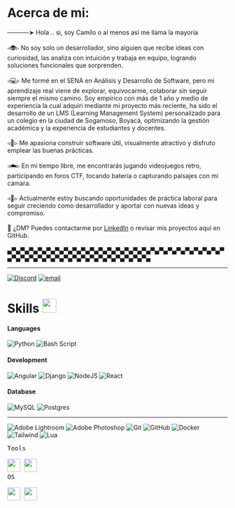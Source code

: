 <!-- ABOUT ME -->
#  Acerca de mi:
─────➤ Hola .. si, soy Camilo o al menos así me llama la mayoría<br><br>◃👽▹ No soy solo un desarrollador, sino alguien que recibe ideas con curiosidad, las analiza con intuición y trabaja en equipo, logrando soluciones funcionales que sorprenden.<br><br>◃💻▹ Me formé en el SENA en Análisis y Desarrollo de Software, pero mi aprendizaje real viene de explorar, equivocarme, colaborar sin seguir siempre el mismo camino. Soy empírico con más de 1 año y medio de experiencia la cual adquiri mediante mi proyecto más reciente, ha sido el desarrollo de un LMS (Learning Management System) personalizado para un colegio en la ciudad de Sogamoso, Boyacá, optimizando la gestión académica y la experiencia de estudiantes y docentes.<br><br>◃💎▹ Me apasiona construir software útil, visualmente atractivo y disfruto emplear las buenas prácticas.<br><br>◃☁️▹ En mi tiempo libre, me encontrarás jugando videojuegos retro, participando en foros CTF, tocando batería o capturando paisajes con mi cámara.<br><br>◃🌲▹ Actualmente estoy buscando oportunidades de práctica laboral para seguir creciendo como desarrollador y aportar con nuevas ideas y compromiso.<br><br>📩 ¿DM? Puedes contactarme por [LinkedIn](https://www.linkedin.com/in/devmecamilo/) o revisar mis proyectos aquí en GitHub.<br><br>▄▀▄▀▄▀▄▀▄▀▄▀▄▀▄▀▄▀▄▀▄▀▄▀▄▀▄▀▄▀▄▀▄▀▄▀▄▀▄▀▄▀▄▀▄▀▄▀▄▀▄▀▄▀▄▀▄▀▄▀▄▀▄▀▄▀▄▀▄▀▄▀▄▀▄▀▄▀▄▀▄▀▄


<!-- CONTACT ME -->
<hr>      


[![Discord](https://img.shields.io/badge/Discord-%237289DA.svg?logo=discord&logoColor=white)](https://discord.gg/CehExXZ5) [![email](https://img.shields.io/badge/Email-D14836?logo=gmail&logoColor=white)](mailto:sebastiancamicordoba@hotmail.com) 


<!-- SKILLS -->
<h1> Skills <img src = "https://media2.giphy.com/media/QssGEmpkyEOhBCb7e1/giphy.gif?cid=ecf05e47a0n3gi1bfqntqmob8g9aid1oyj2wr3ds3mg700bl&rid=giphy.gif" width = 32px> </h1>


#### Languages

![Python](https://img.shields.io/badge/python-3670A0?style=for-the-badge&logo=python&logoColor=ffdd54) 
![Bash Script](https://img.shields.io/badge/bash_script-%23121011.svg?style=for-the-badge&logo=gnu-bash&logoColor=white) 


#### Development
![Angular](https://img.shields.io/badge/angular-%23DD0031.svg?style=for-the-badge&logo=angular&logoColor=white)
![Django](https://img.shields.io/badge/django-%23092E20.svg?style=for-the-badge&logo=django&logoColor=white) 
![NodeJS](https://img.shields.io/badge/node.js-6DA55F?style=for-the-badge&logo=node.js&logoColor=white) 
![React](https://img.shields.io/badge/react-%2320232a.svg?style=for-the-badge&logo=react&logoColor=%2361DAFB)

<!--      
![Express.js](https://img.shields.io/badge/express.js-%23404d59.svg?style=flat&logo=express&logoColor=%2361DAFB) -->
<!-- ![PHP](https://img.shields.io/badge/PHP-777BB4?style=flat&logo=php&logoColor=white)&nbsp; -->


#### Database

![MySQL](https://img.shields.io/badge/mysql-4479A1.svg?style=for-the-badge&logo=mysql&logoColor=white) 
![Postgres](https://img.shields.io/badge/postgres-%23316192.svg?style=for-the-badge&logo=postgresql&logoColor=white) 


<hr>      



![Adobe Lightroom](https://img.shields.io/badge/Adobe%20Lightroom-31A8FF.svg?style=for-the-badge&logo=Adobe%20Lightroom&logoColor=white) ![Adobe Photoshop](https://img.shields.io/badge/adobe%20photoshop-%2331A8FF.svg?style=for-the-badge&logo=adobe%20photoshop&logoColor=white) ![Git](https://img.shields.io/badge/git-%23F05033.svg?style=for-the-badge&logo=git&logoColor=white) ![GitHub](https://img.shields.io/badge/github-%23121011.svg?style=for-the-badge&logo=github&logoColor=white) ![Docker](https://img.shields.io/badge/docker-%230db7ed.svg?style=for-the-badge&logo=docker&logoColor=white) ![Tailwind](https://img.shields.io/badge/tailwindcss-%2338B2AC.svg?style=for-the-badge&logo=tailwind-css&logoColor=white) ![Lua](https://img.shields.io/badge/lua-%232C2D72.svg?style=for-the-badge&logo=lua&logoColor=white)


<!--STANTS -->
  <kbd>
    <kbd>Tools</kbd>
    <br>
    <br>
    <img width="30px" src="https://cdn.jsdelivr.net/gh/devicons/devicon/icons/vscode/vscode-original.svg" />
    <img width="30px" src="https://github.com/termux/termux-app/raw/master/app/src/main/res/mipmap-xxxhdpi/ic_launcher.png" />
  </kbd>
  <br>
  <kbd>
    <kbd>OS</kbd>
    <br>
    <br>
    <img width="30px" src="https://cdn.jsdelivr.net/gh/devicons/devicon/icons/linux/linux-original.svg" />
    <img width="30px" src="https://cdn.jsdelivr.net/gh/devicons/devicon/icons/windows8/windows8-original.svg" />
  </kbd>
</p>


